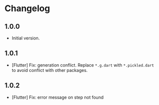 # Changelog

## 1.0.0

- Initial version.

## 1.0.1

- [Flutter] Fix: generation conflict. Replace `*.g.dart` with `*.pickled.dart` to avoid conflict with other packages.

## 1.0.2

- [Flutter] Fix: error message on step not found
